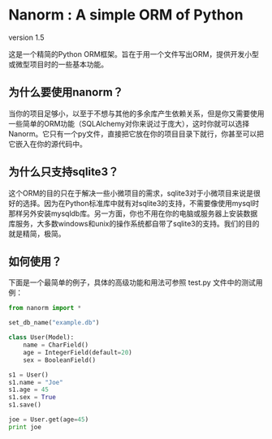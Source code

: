 Nanorm : A simple ORM of Python
=========================================
version 1.5


这是一个精简的Python ORM框架。旨在于用一个文件写出ORM，提供开发小型或微型项目时的一些基本功能。


为什么要使用nanorm？
-------------------
当你的项目足够小，以至于不想与其他的多余库产生依赖关系，但是你又需要使用一些简单的ORM功能（SQLAlchemy对你来说过于庞大），这时你就可以选择Nanorm。它只有一个py文件，直接把它放在你的项目目录下就行，你甚至可以把它嵌入在你的源代码中。


为什么只支持sqlite3？
--------------------
这个ORM的目的只在于解决一些小微项目的需求，sqlite3对于小微项目来说是很好的选择。因为在Python标准库中就有对sqlite3的支持，不需要像使用mysql时那样另外安装mysqldb库。另一方面，你也不用在你的电脑或服务器上安装数据库服务，大多数windows和unix的操作系统都自带了sqlite3的支持。我们的目的就是精简，极简。


如何使用？
---------
下面是一个最简单的例子，具体的高级功能和用法可参照 test.py 文件中的测试用例：
```python
from nanorm import *

set_db_name("example.db")

class User(Model):
    name = CharField()
    age = IntegerField(default=20)
    sex = BooleanField()

s1 = User()
s1.name = "Joe"
s1.age = 45
s1.sex = True
s1.save()

joe = User.get(age=45)
print joe

```
